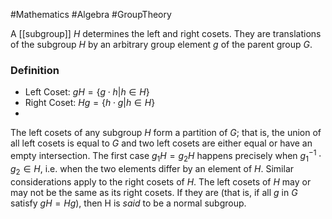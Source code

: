 #Mathematics 
#Algebra 
#GroupTheory 

A [[subgroup]] $H$ determines the left and right cosets. They are translations of the subgroup $H$ by an arbitrary group element $g$ of the parent group $G$. 

### Definition
- Left Coset: $gH = \{g\cdot h| h\in H\}$ 
- Right Coset: $Hg = \{h\cdot g | h \in H \}$
- 
The left cosets of any subgroup $H$ form a partition of $G$; that is, the union of all left cosets is equal to $G$ and two left cosets are either equal or have an empty intersection. The first case $g_{1}H=g_{2}H$ happens precisely when $g_{1}^{-1}\cdot g_{2}\in H$, i.e. when the two elements differ by an element of $H$. Similar considerations apply to the right cosets of $H$. The left cosets of $H$ may or may not be the same as its right cosets. If they are (that is, if all $g$ in $G$ satisfy  $gH=Hg$), then H is $said$ to be a normal subgroup.